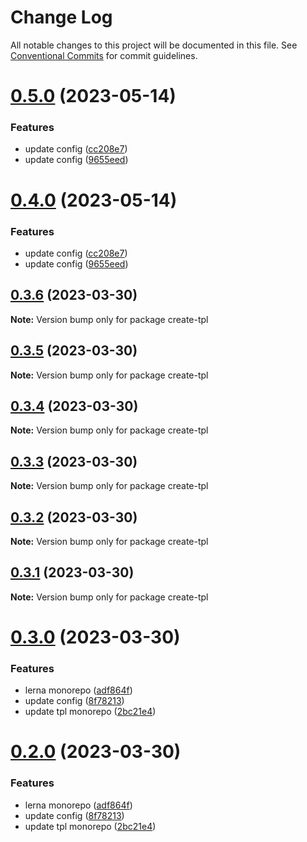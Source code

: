 # Change Log

All notable changes to this project will be documented in this file.
See [Conventional Commits](https://conventionalcommits.org) for commit guidelines.

# [0.5.0](https://github.com/cloudyan/create-tpl/compare/v0.3.6...v0.5.0) (2023-05-14)


### Features

* update config ([cc208e7](https://github.com/cloudyan/create-tpl/commit/cc208e7fa7e3107f7a586bb5c30335d55e3a8b79))
* update config ([9655eed](https://github.com/cloudyan/create-tpl/commit/9655eed5bf194545aa94600e4a4a15ae2e4133fa))





# [0.4.0](https://github.com/cloudyan/create-tpl/compare/v0.3.6...v0.4.0) (2023-05-14)


### Features

* update config ([cc208e7](https://github.com/cloudyan/create-tpl/commit/cc208e7fa7e3107f7a586bb5c30335d55e3a8b79))
* update config ([9655eed](https://github.com/cloudyan/create-tpl/commit/9655eed5bf194545aa94600e4a4a15ae2e4133fa))





## [0.3.6](https://github.com/cloudyan/create-tpl/compare/v0.3.5...v0.3.6) (2023-03-30)

**Note:** Version bump only for package create-tpl





## [0.3.5](https://github.com/cloudyan/create-tpl/compare/v0.3.4...v0.3.5) (2023-03-30)

**Note:** Version bump only for package create-tpl





## [0.3.4](https://github.com/cloudyan/create-tpl/compare/v0.3.3...v0.3.4) (2023-03-30)

**Note:** Version bump only for package create-tpl





## [0.3.3](https://github.com/cloudyan/create-tpl/compare/v0.3.2...v0.3.3) (2023-03-30)

**Note:** Version bump only for package create-tpl





## [0.3.2](https://github.com/cloudyan/create-tpl/compare/v0.3.1...v0.3.2) (2023-03-30)

**Note:** Version bump only for package create-tpl





## [0.3.1](https://github.com/cloudyan/create-tpl/compare/v0.3.0...v0.3.1) (2023-03-30)

**Note:** Version bump only for package create-tpl





# [0.3.0](https://github.com/cloudyan/create-tpl/compare/v0.1.1...v0.3.0) (2023-03-30)


### Features

* lerna monorepo ([adf864f](https://github.com/cloudyan/create-tpl/commit/adf864f2fc458ac7888e871ab2fbe87d2983bf1a))
* update config ([8f78213](https://github.com/cloudyan/create-tpl/commit/8f78213b2061da70ca2ed56b9ddb6dfaa03d264f))
* update tpl monorepo ([2bc21e4](https://github.com/cloudyan/create-tpl/commit/2bc21e4ccd65d61a9f84655c9da98ee0a180ac23))





# [0.2.0](https://github.com/cloudyan/create-tpl/compare/v0.1.1...v0.2.0) (2023-03-30)


### Features

* lerna monorepo ([adf864f](https://github.com/cloudyan/create-tpl/commit/adf864f2fc458ac7888e871ab2fbe87d2983bf1a))
* update config ([8f78213](https://github.com/cloudyan/create-tpl/commit/8f78213b2061da70ca2ed56b9ddb6dfaa03d264f))
* update tpl monorepo ([2bc21e4](https://github.com/cloudyan/create-tpl/commit/2bc21e4ccd65d61a9f84655c9da98ee0a180ac23))
